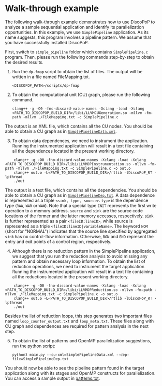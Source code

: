 # Walk-through example
The following walk-through example demonstrates how to use DiscoPoP to analyze a sample sequential application and identify its parallelization opportunities. In this example, we use `SimplePipeline` application. As its name suggests, this program involves a pipeline pattern. We assume that you have successfully installed DiscoPoP.

First, switch to `simple_pipeline` folder which contains `SimplePipeline.c` program. Then, please run the following commands step-by-step to obtain the desired results.

1) Run the `dp-fmap` script to obtain the list of files. The output will be written in a file named FileMapping.txt.

    `<DISCOPOP_PATH>/scripts/dp-fmap`

2) To obtain the computational unit (CU) graph, please run the following command.

    `clang++ -g -O0 -fno-discard-value-names -Xclang -load -Xclang <PATH_TO_DISCOPOP_BUILD_DIR>/libi/LLVMCUGeneration.so -mllvm -fm-path -mllvm ./FileMapping.txt -c SimplePipeline.c`

The output is an XML file, which contains all the CU nodes. You should be able to obtain a CU graph as in [`SimplePipelineData.xml`](simple_pipeline/data/SimplePipelineData.xml).

3) To obtain data dependences, we need to instrument the application. Running the instrumented application will result in a text file containing all the dependences located in the present working directory.
```
    clang++ -g -O0 -fno-discard-value-names -Xclang -load -Xclang <PATH_TO_DISCOPOP_BUILD_DIR>/libi/LLVMDPInstrumentation.so -mllvm -fm-path -mllvm ./FileMapping.txt -c SimplePipeline.c -o out.o
    clang++ out.o -L<PATH_TO_DISCOPOP_BUILD_DIR>/rtlib -lDiscoPoP_RT -lpthread
    ./out
```
The output is a text file, which contains all the dependencies. You should be able to obtain a CU graph as in [`SimplePipelineDep.txt`](simple_pipeline/data/SimplePipelineDep.txt).
A data dependence is represented as a triple `<sink, type, source>`. `type` is the dependence type (`RAW`, `WAR` or `WAW`). Note that a special type `INIT` represents the first write operation to a memory address. `source` and `sink` are the source code locations of the former and the latter memory accesses, respectively. `sink` is further represented as a pair `<fileID:lineID>`, while source is represented as a triple `<fileID:lineID|variableName>`. The keyword `NOM` (short for "NORMAL") indicates that the source line specified by aggregated `sink` has no control-flow information. Otherwise, `BGN` and `END` represent the entry and exit points of a control region, respectively.

4) Although there is no reduction pattern in the SimplePipeline application, we suggest that you run the reduction analysis to avoid missing any pattern and obtain necessary loop information. To obtain the list of reduction operations, we need to instrument the target application. Running the instrumented application will result in a text file containing all the reductions located in the present working directory.
```
    clang++ -g -O0 -fno-discard-value-names -Xclang -load -Xclang <PATH_TO_DISCOPOP_BUILD_DIR>/libi/LLVMDPReduction.so -mllvm -fm-path -mllvm ./FileMapping.txt -c SimplePipeline.c -o out.o
    clang++ out.o -L<PATH_TO_DISCOPOP_BUILD_DIR>/rtlib -lDiscoPoP_RT -lpthread
    ./out
```
Besides the list of reduction loops, this step generates two important files named `loop_counter_output.txt` and `loop_meta.txt`. These files along with CU graph and dependences are required for pattern analysis in the next step.

5) To obtain the list of patterns and OpenMP parallelization suggestions, run the python script:

    `python3 main.py --cu-xml=SimplePipelineData.xml --dep-file=SimplePipelineDep.txt`

You should now be able to see the pipeline pattern found in the target application along with its stages and OpenMP constructs for parallelization. You can access a sample output in [patterns.txt](simple_pipeline/data/patterns.txt).
